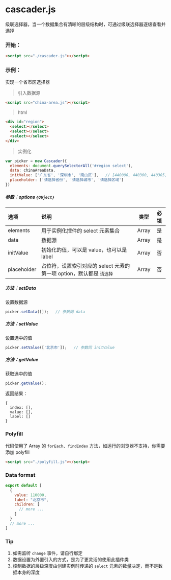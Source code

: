 # cascader.js
级联选择器，当一个数据集合有清晰的层级结构时，可通过级联选择器逐级查看并选择
### 开始：
```html
<script src="./cascader.js"></script>
```
### 示例：
实现一个省市区选择器
> 引入数据源
```html
<script src="china-area.js"></script>
```
> html
```html
<div id="region">
  <select></select>
  <select></select>
  <select></select>
</div>
```
> 实例化
```js
var picker = new Cascader({
  elements: document.querySelectorAll('#region select'),
  data: chinaAreaData,
  initValue: ['广东省', '深圳市', '南山区'],   // [440000, 440300, 440305]
  placeholder: ['请选择省份', '请选择城市', '请选择区域']
})
```
##### 参数：options `{Object}`
| 选项 | 说明 | 类型 | 必填 |
| :--- | :--- | :---: | :---: |
| elements | 用于实例化控件的 select 元素集合 | Array | 是 |
| data | 数据源 | Array | 是 |
| initValue | 初始化的值，可以是 value，也可以是 label | Array | 否 |
| placeholder | 占位符，设置索引对应的 select 元素的第一项 option，默认都是 `请选择` | Array | 否 |
##### 方法：setData
设置数据源
```js
picker.setData([]);   // 参数同 data
```
##### 方法：setValue
设置选中的值
```js
picker.setValue(['北京市']);   // 参数同 initValue
```
##### 方法：getValue
获取选中的值
```js
picker.getValue();
```
返回结果：
```text
{
  index: [],
  value: [],
  label: []
}
```
### Polyfill
代码使用了 Array 的 `forEach`、`findIndex` 方法，如运行的浏览器不支持，你需要添加 polyfill
```html
<script src="./polyfill.js"></script>
```
### Data format
```js
export default [
  {
    value: 110000,
    label: "北京市",
    children: [
      // more ...
    ]
  }
  // more ...
]
```
### Tip
1. 如需监听 `change` 事件，请自行绑定 
2. 数据设置为外置引入的方式，是为了更灵活的使用此插件类
3. 控制数据的层级深度由创建实例时传递的 `select` 元素的数量决定，而不是数据本身的深度
